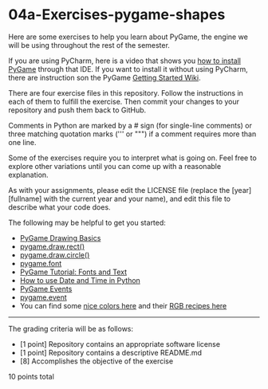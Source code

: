 # 04a-Exercises-pygame-shapes

Here are some exercises to help you learn about PyGame, the engine we will be using throughout the rest of the semester.

If you are using PyCharm, here is a video that shows you [how to install PyGame](https://www.youtube.com/watch?v=zwY4dzvbBwE) through that IDE. If you want to install it without using PyCharm, there are instruction son the PyGame [Getting Started Wiki](https://www.pygame.org/wiki/GettingStarted).

There are four exercise files in this repository. Follow the instructions in each of them to fulfill the exercise. Then commit your changes to your repository and push them back to GitHub.

Comments in Python are marked by a # sign (for single-line comments) or three matching quotation marks (''' or """) if a comment requires more than one line.

Some of the exercises require you to interpret what is going on. Feel free to explore other variations until you can come up with a reasonable explanation. 

As with your assignments, please edit the LICENSE file (replace the [year] [fullname] with the current year and your name), and edit this file to describe what your code does.

The following may be helpful to get you started:

* [PyGame Drawing Basics](https://www.cs.ucsb.edu/~pconrad/cs5nm/topics/pygame/drawing/)
* [pygame.draw.rect()](https://www.pygame.org/docs/ref/draw.html#pygame.draw.rect)
* [pygame.draw.circle()](https://www.pygame.org/docs/ref/draw.html#pygame.draw.circle)
* [pygame.font](https://www.pygame.org/docs/ref/font.html)
* [PyGame Tutorial: Fonts and Text](http://www.nerdparadise.com/programming/pygame/part5)
* [How to use Date and Time in Python](http://www.pythonforbeginners.com/basics/python-datetime-time-examples)
* [PyGame Events](http://www.raspberry-pi-geek.com/Archive/2014/05/Pygame-modules-for-interactive-programs)
* [pygame.event](https://cs.iupui.edu/~aharris/pgl/pygame-1.7.1release/docs/ref/pygame_event.html)
* You can find some [nice colors here](https://yeun.github.io/open-color/) and their [RGB recipes here](https://yeun.github.io/open-color/ingredients.html)

---

The grading criteria will be as follows:

* [1 point] Repository contains an appropriate software license
* [1 point] Repository contains a descriptive README.md
* [8] Accomplishes the objective of the exercise

10 points total